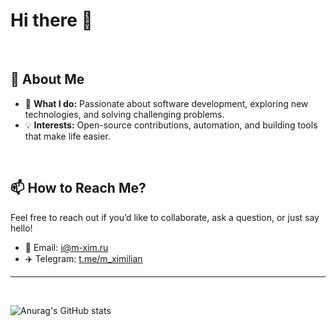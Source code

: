 # Hi there 👋

<br>

## 🚀 About Me

- 🌱 **What I do:** Passionate about software development, exploring new technologies, and solving challenging problems.
- 💡 **Interests:** Open-source contributions, automation, and building tools that make life easier.

<br>

## 📫 How to Reach Me?

Feel free to reach out if you’d like to collaborate, ask a question, or just say hello!  
- 📧 Email: i@m-xim.ru
- ✈️ Telegram: [t.me/m_ximilian](https://t.me/m_ximilian)
---

<br>

![Anurag's GitHub stats](https://github-readme-stats.vercel.app/api?username=m-xim)
